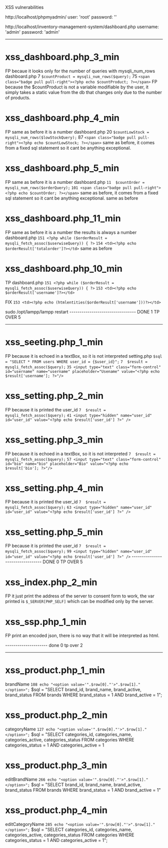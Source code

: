XSS vulnerabilities

http://localhost/phpmyadmin/
user: 'root'
password: ''

http://localhost/inventory-management-system/dashboard.php
username: 'admin'
password: 'admin'



----------------------------------
# xss_dashboard.php_3_min
FP becaue it looks only for the number of queries with mysqli_num_rows
dashboard.php
7  `$countProduct = mysqli_num_rows($query);`
75 `<span class="badge pull pull-right"><?php echo $countProduct; ?></span>`
FP because the $countProduct is not a variable modifiable by the user, it simply takes a static value from the db that changes only due to the number of products.

# xss_dashboard.php_4_min
FP same as before it is a number
dashboard.php
20 `$countLowStock = mysqli_num_rows($lowStockQuery);`
87 `<span class="badge pull pull-right"><?php echo $countLowStock; ?></span>`
same as before, it comes from a fixed sql statement so it cant be anything exceptional.

# xss_dashboard.php_5_min
FP same as before it is a number
dashboard.php
`11  $countOrder = mysqli_num_rows($orderQuery);`
`101 <span class="badge pull pull-right"><?php echo $countOrder; ?></span>`
same as before, it comes from a fixed sql statement so it cant be anything exceptional.
same as before

# xss_dashboard.php_11_min
FP same as before it is a number the results is always a number
dashboard.php
`151 <?php while ($orderResult = mysqli_fetch_assoc($userwiseQuery)) { ?>`
`154 <td><?php echo $orderResult['totalorder']?></td>`
same as before


# xss_dashboard.php_10_min
TP
dashboard.php
`151 <?php while ($orderResult = mysqli_fetch_assoc($userwiseQuery)) { ?>`
`153 <td><?php echo $orderResult['username']?></td>`

FIX
`153 <td><?php echo (htmlentities($orderResult['username']))?></td> `

sudo /opt/lampp/lampp restart
--------------------------------- DONE 1 TP OVER 5



------------------------
# xss_seeting.php_1_min
FP because it is echoed in a textBox, so it is not interpreted
setting.php
`$sql = "SELECT * FROM users WHERE user_id = {$user_id}";`
`7  $result = mysqli_fetch_assoc($query);`
`35 <input type="text" class="form-control" id="username" name="username" placeholder="Usename" value="<?php echo $result['username']; ?>"/>`

# xss_setting.php_2_min
FP because it is printed the user_id 
`7  $result = mysqli_fetch_assoc($query);`
`41 <input type="hidden" name="user_id" id="user_id" value="<?php echo $result['user_id'] ?>" />`

# xss_setting.php_3_min
FP because it is echoed in a textBox, so it is not interpreted
`7  $result = mysqli_fetch_assoc($query);`
`57 <input type="text" class="form-control" id="bio" name="bio" placeholder="Bio" value="<?php echo $result['bio']; ?>"/>`

# xss_setting.php_4_min
FP because it is printed the user_id 
`7  $result = mysqli_fetch_assoc($query);`
`63 <input type="hidden" name="user_id" id="user_id" value="<?php echo $result['user_id'] ?>" />`

# xss_setting.php_5_min
FP because it is printed the user_id 
`7  $result = mysqli_fetch_assoc($query);`
`99 <input type="hidden" name="user_id" id="user_id" value="<?php echo $result['user_id'] ?>" />`
--------------------------------- DONE 0 TP OVER 5

# xss_index.php_2_min
FP it just print the address of the server to consent form to work, the var printed is `$_SERVER[PHP_SELF]` which can be modified only by the server.

# xss_ssp.php_1_min
FP print an encoded json, there is no way that it will be interpreted as html.

--------------------- done 0 tp over 2




-------
# xss_product.php_1_min
brandName
`108 echo "<option value='".$row[0]."'>".$row[1]."</option>";`
$sql = "SELECT brand_id, brand_name, brand_active, brand_status FROM brands WHERE brand_status = 1 AND brand_active = 1";

# xss_product.php_2_min
categoryName
`127 echo "<option value='".$row[0]."'>".$row[1]."</option>";`
$sql = "SELECT categories_id, categories_name, categories_active, categories_status FROM categories WHERE categories_status = 1 AND categories_active = 1

# xss_product.php_3_min
editBrandName
`266 echo "<option value='".$row[0]."'>".$row[1]."</option>";`
$sql = "SELECT brand_id, brand_name, brand_active, brand_status FROM brands WHERE brand_status = 1 AND brand_active = 1"

# xss_product.php_4_min
editCategoryName
`285 echo "<option value='".$row[0]."'>".$row[1]."</option>";`
$sql = "SELECT categories_id, categories_name, categories_active, categories_status FROM categories WHERE categories_status = 1 AND categories_active = 1";
